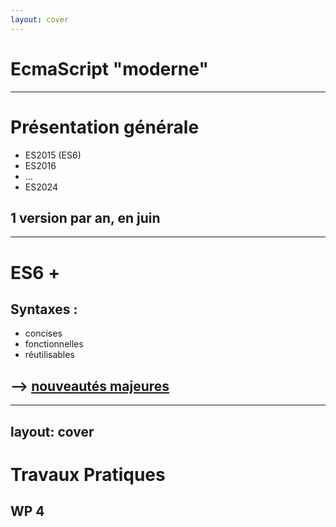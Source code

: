 ```yaml
---
layout: cover
---
```


# EcmaScript "moderne"

---

# Présentation générale

- ES2015 (ES6)
- ES2016
- ...
- ES2024


## 1 version par an, en juin

---

# ES6 +

## Syntaxes :

- concises
- fonctionnelles
- réutilisables

## --> [nouveautés majeures](https://presentations-three.vercel.app/slides/esx-features/)

---
layout: cover
---

# Travaux Pratiques

## WP 4